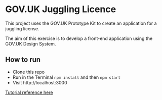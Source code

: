 # GOV.UK Juggling Licence

This project uses the GOV.UK Prototype Kit to create an application for a juggling license.

The aim of this exercise is to develop a front-end application using the GOV.UK Design System.

## How to run

- Clone this repo
- Run in the Terminal `npm install` and then `npm start`
- Visit http://localhost:3000

[Tutorial reference here](https://govuk-prototype-kit.herokuapp.com/docs/make-first-prototype/start)
